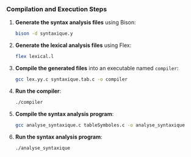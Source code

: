 ### Compilation and Execution Steps

1. **Generate the syntax analysis files** using Bison:
   ```bash
   bison -d syntaxique.y
   ```

2. **Generate the lexical analysis files** using Flex:
   ```bash
   flex lexical.l
   ```

3. **Compile the generated files** into an executable named `compiler`:
   ```bash
   gcc lex.yy.c syntaxique.tab.c -o compiler
   ```

4. **Run the compiler**:
   ```bash
   ./compiler
   ```

5. **Compile the syntax analysis program**:
   ```bash
   gcc analyse_syntaxique.c tableSymboles.c -o analyse_syntaxique
   ```

6. **Run the syntax analysis program**:
   ```bash
   ./analyse_syntaxique
   ```
